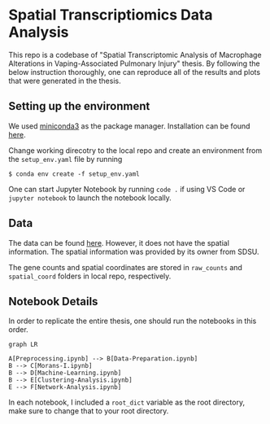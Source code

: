 # Spatial Transcriptiomics Data Analysis

This repo is a codebase of "Spatial Transcriptomic Analysis of Macrophage Alterations in Vaping-Associated Pulmonary Injury" thesis. By following the below instruction thoroughly, one can reproduce all of the results and plots that were generated in the thesis.

## Setting up the environment

We used [miniconda3](https://docs.anaconda.com/free/miniconda/) as the package manager. Installation can be found [here](https://docs.anaconda.com/free/miniconda/miniconda-install/).

Change working direcotry to the local repo and create an environment from the ```setup_env.yaml``` file by running

```
$ conda env create -f setup_env.yaml
```

One can start Jupyter Notebook by running ```code .``` if using VS Code or ```jupyter notebook``` to launch the notebook locally.

## Data

The data can be found [here](https://www.ncbi.nlm.nih.gov/geo/query/acc.cgi?acc=GSE188805). However, it does not have the spatial information. The spatial information was provided by its owner from SDSU.

The gene counts and spatial coordinates are stored in ```raw_counts``` and ```spatial_coord``` folders in local repo, respectively.

## Notebook Details

In order to replicate the entire thesis, one should run the notebooks in this order.

```mermaid
graph LR

A[Preprocessing.ipynb] --> B[Data-Preparation.ipynb]
B --> C[Morans-I.ipynb]
B --> D[Machine-Learning.ipynb]
B --> E[Clustering-Analysis.ipynb]
E --> F[Network-Analysis.ipynb]
```

In each notebook, I included a ```root_dict``` variable as the root directory, make sure to change that to your root directory.
